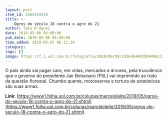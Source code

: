 ```yaml
---
layout: post
item_id: 2584341530
title: >-
    Ogros do século 18 contra o agro do 21
author: Tatu D'Oquei
date: 2019-05-06 05:00:00
pub_date: 2019-05-06 05:00:00
time_added: 2019-05-07 06:11:19
category: 
tags: []
image: https://f.i.uol.com.br/fotografia/2018/09/09/15364644015b94961131e20_1536464401_3x2_rt.jpg
---
```


O país ainda vai pagar caro, em vidas, mercados e árvores, pela truculência que o governo do presidente Jair Bolsonaro (PSL) vai imprimindo ao trato da questão florestal. Chumbo quente, motosserras e tortura de estatísticas são suas armas.

**Link:** [https://www1.folha.uol.com.br/colunas/marceloleite/2019/05/ogros-do-seculo-18-contra-o-agro-do-21.shtml](https://www1.folha.uol.com.br/colunas/marceloleite/2019/05/ogros-do-seculo-18-contra-o-agro-do-21.shtml)

